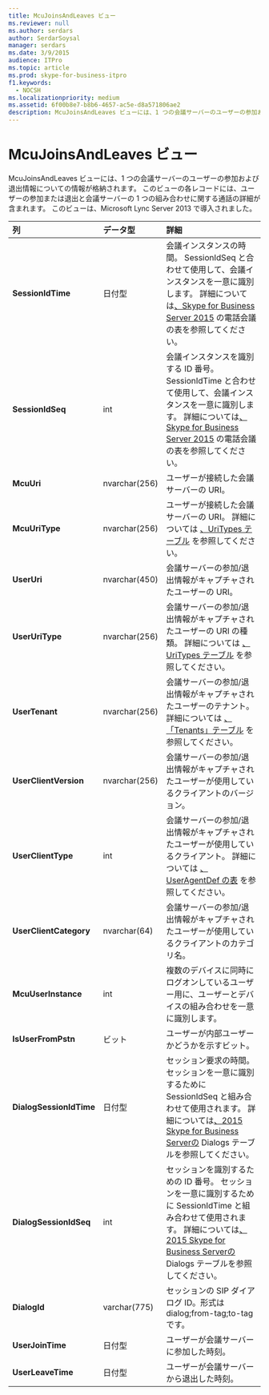 ```yaml
---
title: McuJoinsAndLeaves ビュー
ms.reviewer: null
ms.author: serdars
author: SerdarSoysal
manager: serdars
ms.date: 3/9/2015
audience: ITPro
ms.topic: article
ms.prod: skype-for-business-itpro
f1.keywords:
  - NOCSH
ms.localizationpriority: medium
ms.assetid: 6f00b8e7-b8b6-4657-ac5e-d8a571806ae2
description: McuJoinsAndLeaves ビューには、1 つの会議サーバーのユーザーの参加および退出情報についての情報が格納されます。 このビューの各レコードには、ユーザーの参加または退出と会議サーバーの 1 つの組み合わせに関する通話の詳細が含まれます。 このビューは、Microsoft Lync Server 2013 で導入されました。
---
```


# <a name="mcujoinsandleaves-view"></a>McuJoinsAndLeaves ビュー
 
McuJoinsAndLeaves ビューには、1 つの会議サーバーのユーザーの参加および退出情報についての情報が格納されます。 このビューの各レコードには、ユーザーの参加または退出と会議サーバーの 1 つの組み合わせに関する通話の詳細が含まれます。 このビューは、Microsoft Lync Server 2013 で導入されました。
  
|**列**|**データ型**|**詳細**|
|:-----|:-----|:-----|
|**SessionIdTime** <br/> |日付型  <br/> |会議インスタンスの時間。 SessionIdSeq と合わせて使用して、会議インスタンスを一意に識別します。 詳細については[、Skype for Business Server 2015](conferences.md) の電話会議の表を参照してください。 <br/> |
|**SessionIdSeq** <br/> |int  <br/> |会議インスタンスを識別する ID 番号。 SessionIdTime と合わせて使用して、会議インスタンスを一意に識別します。 詳細については[、Skype for Business Server 2015](conferences.md) の電話会議の表を参照してください。 <br/> |
|**McuUri** <br/> |nvarchar(256)  <br/> |ユーザーが接続した会議サーバーの URI。  <br/> |
|**McuUriType** <br/> |nvarchar(256)  <br/> |ユーザーが接続した会議サーバーの URI。 詳細については [、UriTypes テーブル](uritypes.md) を参照してください。 <br/> |
|**UserUri** <br/> |nvarchar(450)  <br/> |会議サーバーの参加/退出情報がキャプチャされたユーザーの URI。  <br/> |
|**UserUriType** <br/> |nvarchar(256)  <br/> |会議サーバーの参加/退出情報がキャプチャされたユーザーの URI の種類。 詳細については [、UriTypes テーブル](uritypes.md) を参照してください。 <br/> |
|**UserTenant** <br/> |nvarchar(256)  <br/> |会議サーバーの参加/退出情報がキャプチャされたユーザーのテナント。 詳細については [、「Tenants」テーブル](tenants.md) を参照してください。 <br/> |
|**UserClientVersion** <br/> |nvarchar(256)  <br/> |会議サーバーの参加/退出情報がキャプチャされたユーザーが使用しているクライアントのバージョン。  <br/> |
|**UserClientType** <br/> |int  <br/> |会議サーバーの参加/退出情報がキャプチャされたユーザーが使用しているクライアント。 詳細については [、UserAgentDef の表](useragentdef.md) を参照してください。 <br/> |
|**UserClientCategory** <br/> |nvarchar(64)  <br/> |会議サーバーの参加/退出情報がキャプチャされたユーザーが使用しているクライアントのカテゴリ名。  <br/> |
|**McuUserInstance** <br/> |int  <br/> |複数のデバイスに同時にログオンしているユーザー用に、ユーザーとデバイスの組み合わせを一意に識別します。  <br/> |
|**IsUserFromPstn** <br/> |ビット  <br/> |ユーザーが内部ユーザーかどうかを示すビット。  <br/> |
|**DialogSessionIdTime** <br/> |日付型  <br/> |セッション要求の時間。 セッションを一意に識別するために SessionIdSeq と組み合わせて使用されます。 詳細については[、2015 Skype for Business Serverの](dialogs.md) Dialogs テーブルを参照してください。 <br/> |
|**DialogSessionIdSeq** <br/> |int  <br/> |セッションを識別するための ID 番号。 セッションを一意に識別するために SessionIdTime と組み合わせて使用されます。 詳細については[、2015 Skype for Business Serverの](dialogs.md) Dialogs テーブルを参照してください。 <br/> |
|**DialogId** <br/> |varchar(775)  <br/> |セッションの SIP ダイアログ ID。形式は dialog;from-tag;to-tag です。  <br/> |
|**UserJoinTime** <br/> |日付型  <br/> |ユーザーが会議サーバーに参加した時刻。  <br/> |
|**UserLeaveTime** <br/> |日付型  <br/> |ユーザーが会議サーバーから退出した時刻。  <br/> |
   

